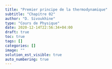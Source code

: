```yaml
---
title: "Premier principe de la thermodynamique"
subtitle: "Chapitre 02"
author: "D. Sivoukhine"
type: "Cours de Physique"
date: 2020-12-14T22:56:34+04:00
draft: true
toc: true
tags: []
categories: []
image: ""
solution_est_visible: true
auto_numbering: true
---
```

